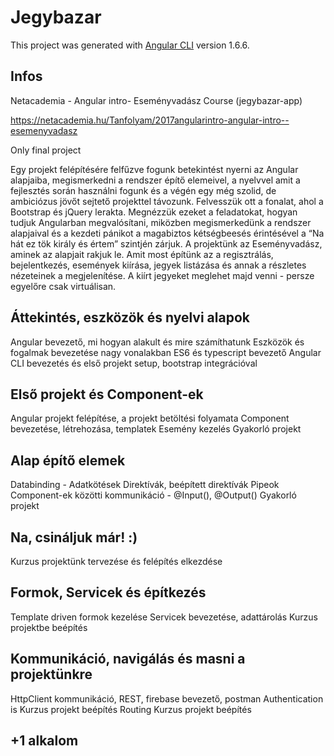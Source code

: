 ﻿# Jegybazar

This project was generated with [Angular CLI](https://github.com/angular/angular-cli) version 1.6.6.


## Infos
Netacademia - Angular intro- Eseményvadász Course (jegybazar-app)

https://netacademia.hu/Tanfolyam/2017angularintro-angular-intro--esemenyvadasz

Only final project

Egy projekt felépítésére felfűzve fogunk betekintést nyerni az Angular alapjaiba, megismerkedni a rendszer építő elemeivel, a nyelvvel amit a fejlesztés során használni fogunk és a végén egy még szolid, de ambiciózus jövőt sejtető projekttel távozunk.
Felvesszük ott a fonalat, ahol a Bootstrap és jQuery lerakta. Megnézzük ezeket a feladatokat, hogyan tudjuk Angularban megvalósítani, miközben megismerkedünk a rendszer alapjaival és a kezdeti pánikot a magabiztos kétségbeesés érintésével a “Na hát ez tök király és értem” szintjén zárjuk.
A projektünk az Eseményvadász, aminek az alapjait rakjuk le. Amit most építünk az a regisztrálás, bejelentkezés, események kiírása, jegyek listázása és annak a részletes nézeteinek a megjelenítése. A kiírt jegyeket meglehet majd venni - persze egyelőre csak virtuálisan.

## Áttekintés, eszközök és nyelvi alapok
Angular bevezető, mi hogyan alakult és mire számíthatunk 
Eszközök és fogalmak bevezetése nagy vonalakban
ES6 és typescript bevezető
Angular CLI bevezetés és első projekt setup, bootstrap integrációval

## Első projekt és Component-ek
Angular projekt felépítése, a projekt betöltési folyamata
Component bevezetése, létrehozása, templatek
Esemény kezelés
Gyakorló projekt

## Alap építő elemek
Databinding - Adatkötések
Direktívák, beépített direktívák
Pipeok
Component-ek közötti kommunikáció - @Input(), @Output()
Gyakorló projekt

## Na, csináljuk már! :)
Kurzus projektünk tervezése és felépítés elkezdése

## Formok, Servicek és építkezés
Template driven formok kezelése
Servicek bevezetése, adattárolás
Kurzus projektbe beépítés

##  Kommunikáció, navigálás és masni a projektünkre
HttpClient kommunikáció, REST, firebase bevezető, postman
Authentication is
Kurzus projekt beépítés
Routing
Kurzus projekt beépítés

## +1 alkalom

